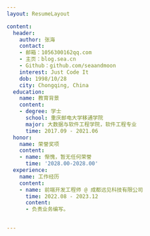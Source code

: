 ```yaml
---
layout: ResumeLayout

content:
  header:
    author: 张海
    contact:
    - 邮箱：1056300162qq.com
    - 主页：blog.sea.cn
    - Github：github.com/seaandmoon
    interest: Just Code It
    dob: 1998/10/28
    city: Chongqing, China
  education:
    name: 教育背景
    content:
    - degree: 学士
      school: 重庆邮电大学移通学院
      major: 大数据与软件工程学院，软件工程专业
      time: 2017.09 - 2021.06
  honor:
    name: 荣誉奖项
    content:
    - name: 惭愧，暂无任何荣誉
      time: '2028.00-2028.00'
  experience:
    name: 工作经历
    content:
    - name: 前端开发工程师 @ 成都远见科技有限公司
      time: 2022.08 - 2023.12
      content:
      - 负责业务编写。


---
```

